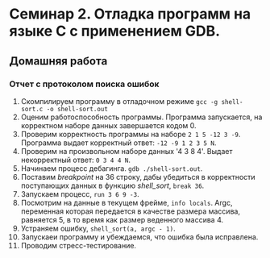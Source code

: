 # Семинар 2. Отладка программ на языке C с применением GDB.

## Домашняя работа

### Отчет с протоколом поиска ошибок

1. Скомпилируем программу в отладочном режиме `gcc -g shell-sort.c -o shell-sort.out`
2. Оценим работоспособность программы.
   Программа запускается, на корректном наборе данных завершается кодом 0.
3. Проверим корректность программы на наборе `2 1 5 -12 3 -9`. Программа выдает корректный ответ: `-12 -9 1 2 3 5 N`.
4. Проверим на произвольном наборе данных '4 3 8 4'. Выдает некорректный ответ: `0 3 4 4 N`.
5. Начинаем процесс дебагинга. `gdb ./shell-sort.out`.
6. Поставим _breakpoint_ на 36 строку, дабы убедиться в корректности поступающих данных в функцию _shell_sort_, `break 36`.
7. Запускаем процесс, `run 3 6 9 -3`.
8. Посмотрим на данные в текущем фрейме, `info locals`. Argc, переменная которая передается в качестве размера массива, равняется 5, в то время как размер веденного массива 4.
9. Устраняем ошибку, `shell_sort(a, argc - 1)`.
10. Запускаеи программу и убеждаемся, что ошибка была исправлена.
11. Проводим стресс-тестирование.
